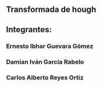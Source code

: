## Transformada de hough
## Integrantes:
### Ernesto Ibhar Guevara Gómez
### Damian Iván García Rabelo
### Carlos Alberto Reyes Ortiz

